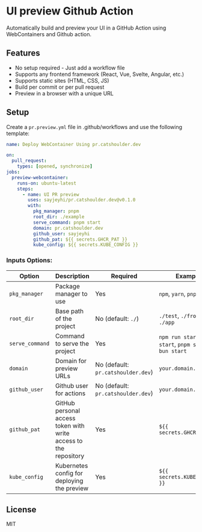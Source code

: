 # UI preview Github Action

Automatically build and preview your UI in a GitHub Action using WebContainers and Github action.

## Features

- No setup required - Just add a workflow file
- Supports any frontend framework (React, Vue, Svelte, Angular, etc.)
- Supports static sites (HTML, CSS, JS)
- Build per commit or per pull request
- Preview in a browser with a unique URL

## Setup

Create a `pr.preview.yml` file in .github/workflows and use the following template:

```yaml
name: Deploy WebContainer Using pr.catshoulder.dev

on:
  pull_request:
    types: [opened, synchronize]
jobs:
  preview-webcontainer:
    runs-on: ubuntu-latest
    steps:
      - name: UI PR preview
        uses: sayjeyhi/pr.catshoulder.dev@v0.1.0
        with:
          pkg_manager: pnpm
          root_dir: ./example
          serve_command: pnpm start
          domain: pr.catshoulder.dev
          github_user: sayjeyhi
          github_pat: ${{ secrets.GHCR_PAT }}
          kube_config: ${{ secrets.KUBE_CONFIG }}
```

### Inputs Options:

| Option          | Description                                                      | Required                           | Example                                                  |
|-----------------|------------------------------------------------------------------|------------------------------------|----------------------------------------------------------|
| `pkg_manager`   | Package manager to use                                           | Yes                                | `npm`, `yarn`, `pnpm`, `bun`                             |
| `root_dir`      | Base path of the project                                         | No (default: `./`)                 | `./test`, `./frontend`, `./app`                          |
| `serve_command` | Command to serve the project                                     | Yes                                | `npm run start`, `yarn start`, `pnpm start`, `bun start` |
| `domain`        | Domain for preview URLs                                          | No (default: `pr.catshoulder.dev`) | `your.domain.com`                                        |
| `github_user`   | Github user for actions                                          | No (default: `pr.catshoulder.dev`) | `your.domain.com`                                        |
| `github_pat`    | GitHub personal access token with write access to the repository | Yes                                | `${{ secrets.GHCR_PAT }}`                                |
| `kube_config`   | Kubernetes config for deploying the preview                      | Yes                                | `${{ secrets.KUBE_CONFIG }}`                             |


## License

MIT
